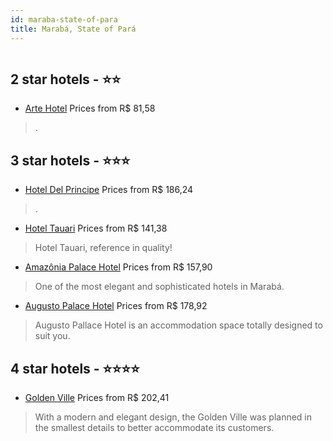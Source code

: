 ```yaml
---
id: maraba-state-of-para
title: Marabá, State of Pará
---
```


<center><img src="https://static.hotelurbano.com/reservas/prod0/9/9399/5d4c3e8acff2c_golden-ville.jpg" alt="" /></center>


##  2 star hotels - ⭐️⭐️

-    [Arte Hotel](https://us.hurb.com/hotels/maraba/arte-hotel-11050?cmp=18055) Prices from R$ 81,58
   > .

##  3 star hotels - ⭐️⭐️⭐️

-    [Hotel Del Principe](https://us.hurb.com/hotels/maraba/hotel-del-principe-9719?cmp=18055) Prices from R$ 186,24
   > .
-    [Hotel Tauari](https://us.hurb.com/hotels/maraba/tauari-hotel-3160?cmp=18055) Prices from R$ 141,38
   > Hotel Tauari, reference in quality!
-    [Amazônia Palace Hotel](https://us.hurb.com/hotels/maraba/amazonia-palace-hotel-6211?cmp=18055) Prices from R$ 157,90
   > One of the most elegant and sophisticated hotels in Marabá.
-    [Augusto Palace Hotel](https://us.hurb.com/hotels/maraba/augusto-palace-hotel-11289?cmp=18055) Prices from R$ 178,92
   > Augusto Pallace Hotel is an accommodation space totally designed to suit you.

##  4 star hotels - ⭐️⭐️⭐️⭐️

-    [Golden Ville](https://us.hurb.com/hotels/maraba/golden-ville-9399?cmp=18055) Prices from R$ 202,41
   > With a modern and elegant design, the Golden Ville was planned in the smallest details to better accommodate its customers.
